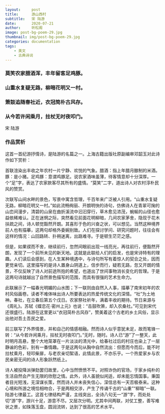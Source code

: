 ```yaml
---
layout:     post
title:      游山西村
subtitle:   宋 陆游
date:       2020-07-21
author:     听松阁
image: post-bg-poem-29.jpg
thumbnail: img/post-bg-poem-29.jpg
categories: documentation
tags:
    - 美文
    - 古典诗词
---
```



### 莫笑农家腊酒浑，丰年留客足鸡豚。

### 山重水复疑无路，柳暗花明又一村。

### 箫鼓追随春社近，衣冠简朴古风存。

### 从今若许闲乘月，拄杖无时夜叩门。

宋 陆游

### 作品赏析

这首一首纪游抒情诗，是陆游的名篇之一。上海古籍出版社原副编审邓韶玉对此诗作如下赏析：

首联渲染出丰收之年农村一片宁静、欢悦的气象。腊酒：指上年腊月酿制的米酒。豚：是小猪。足鸡豚：意谓鸡豚足。说农家酒味虽薄，待客情意却十分深厚。一个“足”字，表达了农家款客尽其所有的盛情。“莫笑”二字，道出诗人对农村淳朴民风的赞赏。

次联写山间水畔的景色，写景中寓含哲理，千百年来广泛被人引用。“山重水复疑无路，柳暗花明又一村。”如此流畅绚丽、开朗明快的诗句，仿佛诗人在青翠可掬的山峦间漫步，清碧的山泉在曲折溪流中汩汩穿行，草木愈见浓茂，蜿蜒的山径也愈益依稀难认。正在迷惘之际，突然看见前面花明柳暗，几间农家茅舍，隐现于花木扶疏之间，诗人顿觉豁然开朗。其喜形于色的兴奋之状，可以想见。当然这种境界前人也有描摹，这两句却格外委婉别致。人们在探讨学问、研究问题时，往往会有这样的情况：山回路转、扑朔迷离，出路难寻。于是顿生茫茫之感。

但是，如果锲而不舍，继续前行，忽然间眼前出现一线亮光，再往前行，便豁然开朗，发现了一个前所未见的新天地。这就是此联给人们的启发，也是宋诗特有的理趣。人们读后会感到，在人生某种境遇中，与诗句所写有着惊人的契合之处，因而更觉亲切。这里描写的是诗人置身山阴道上，信步而行，疑若无路，忽又开朗的情景，不仅反映了诗人对前途所抱的希望，也道出了世间事物消长变化的哲理。于是这两句诗就越出了自然景色描写的范围，而具有很强的艺术生命力。

此联展示了一幅春光明媚的山水图；下一联则由自然入人事，描摹了南宋初年的农村风俗画卷。读者不难体味出诗人所要表达的热爱传统文化的深情。“社”为土地神。春社，在立春后第五个戊日。农家祭社祈年，满着丰收的期待。节日来源与《周礼》。苏轼《蝶恋花·密州上元》也说：“击鼓吹箫，却入农桑社。”可见到宋代还很盛行。陆游在这里更以“衣冠简朴古风存”，赞美着这个古老的乡土风俗，显示出他对吾土吾民之爱。

前三联写了外界情景，并和自己的情感相融。然而诗人似乎意犹未足，故而笔锋一转：“从今若许闲乘月，拄杖无时夜叩门。”无时，随时。诗人已“游”了一整天，此时明月高悬，整个大地笼罩在一片淡淡的清光中，给春社过后的村庄也染上了一层静谧的色彩，别有一番情趣。于是这两句从胸中自然流出：但愿而今而后，能不时拄杖乘月，轻叩柴扉，与老农亲切絮语，此情此景，不亦乐乎。一个热爱家乡与农民亲密无间的诗人形象跃然纸上。

诗人被投降派弹劾罢归故里，心中当然愤愤不平。对照诈伪的官场，于家乡纯朴的生活自然会产生无限的欣慰之情。此外，诗人虽貌似闲适，却未能忘情国事。秉国者目光短浅，无深谋长策，然而诗人并未丧失信心，深信总有一天否极泰来。这种心境和所游之境恰相吻合，于是两相交涉，产生了传诵千古的“山重”“柳暗”一联。
陆游七律最工。这首七律结构严谨，主线突出，全诗八句无一“游”字，而处处切“游”字，游兴十足，游意不尽。又层次分明。尤其中间两联，对仗工整，善写难状之景，如珠落玉盘，圆润流转，达到了很高的艺术水平。
